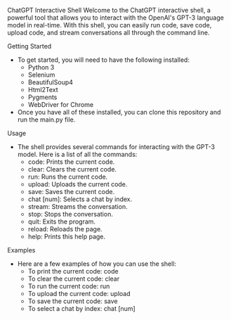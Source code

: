 ChatGPT Interactive Shell
Welcome to the ChatGPT interactive shell, a powerful tool that allows you to interact with the OpenAI's GPT-3 language model in real-time. With this shell, you can easily run code, save code, upload code, and stream conversations all through the command line.

Getting Started
- To get started, you will need to have the following installed:
    - Python 3
    - Selenium
    - BeautifulSoup4
    - Html2Text
    - Pygments
    - WebDriver for Chrome
- Once you have all of these installed, you can clone this repository and run the main.py file.

Usage
- The shell provides several commands for interacting with the GPT-3 model. Here is a list of all the commands:
    - code: Prints the current code.
    - clear: Clears the current code.
    - run: Runs the current code.
    - upload: Uploads the current code.
    - save: Saves the current code.
    - chat [num]: Selects a chat by index.
    - stream: Streams the conversation.
    - stop: Stops the conversation.
    - quit: Exits the program.
    - reload: Reloads the page.
    - help: Prints this help page.

Examples
- Here are a few examples of how you can use the shell:
    - To print the current code: code
    - To clear the current code: clear
    - To run the current code: run
    - To upload the current code: upload
    - To save the current code: save
    - To select a chat by index: chat [num]
